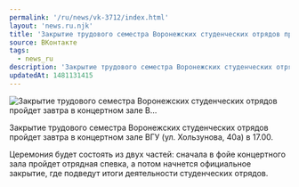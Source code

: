 ```yaml
---
permalink: '/ru/news/vk-3712/index.html'
layout: 'news.ru.njk'
title: 'Закрытие трудового семестра Воронежских студенческих отрядов пройдет завтра в концертном зале В'
source: ВКонтакте
tags:
  - news_ru
description: 'Закрытие трудового семестра Воронежских студенческих отрядов пройдет завтра в концертном зале В…'
updatedAt: 1481131415
---
```

![Закрытие трудового семестра Воронежских студенческих отрядов пройдет завтра в концертном зале В…](https://sun9-39.userapi.com/impf/c637924/v637924481/1d993/RJiyEltiVDA.jpg?size=1152x768&quality=96&proxy=1&sign=890b11f1e3006676322517469d992be6&c_uniq_tag=uV8m2FR2DVjixxGX4s4WattW_490_ucjXvlnZZudjFI&type=album)

Закрытие трудового семестра Воронежских студенческих отрядов пройдет завтра в концертном зале ВГУ (ул. Хользунова, 40а) в 17.00.

Церемония будет состоять из двух частей: сначала в фойе концертного зала пройдет отрядная спевка, а потом начнется официальное закрытие, где подведут итоги деятельности студенческих отрядов.
